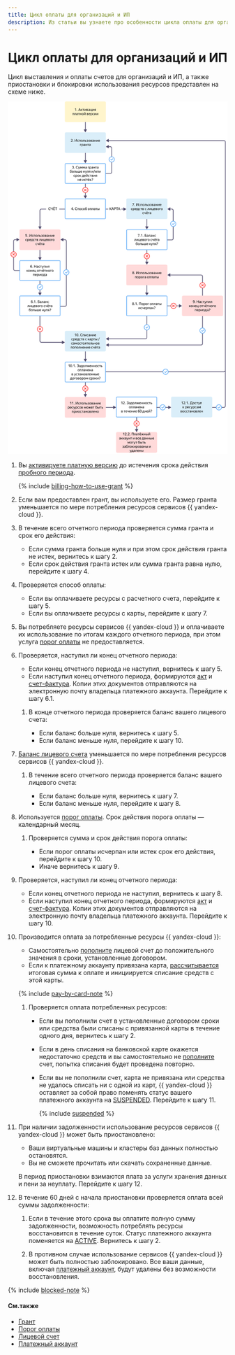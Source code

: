 ```yaml
---
title: Цикл оплаты для организаций и ИП
description: Из статьи вы узнаете про особенности цикла оплаты для организаций и ИП.
---
```


# Цикл оплаты для организаций и ИП

Цикл выставления и оплаты счетов для организаций и ИП, а также приостановки и блокировки использования ресурсов представлен на схеме ниже.

![image](../../_assets/billing/billing-cycle-business-credit.svg)

1. Вы [активируете платную версию](../operations/activate-commercial.md) до истечения срока действия [пробного периода](../../billing/concepts/trial-period.md).

   {% include [billing-how-to-use-grant](../../_includes/billing-how-to-use-grant.md) %}

1. Если вам предоставлен грант, вы используете его. Размер гранта уменьшается по мере потребления ресурсов сервисов {{ yandex-cloud }}.

1. В течение всего отчетного периода проверяется сумма гранта и срок его действия:

   * Если сумма гранта больше нуля и при этом срок действия гранта не истек, вернитесь к шагу 2. 
   * Если срок действия гранта истек или сумма гранта равна нулю, перейдите к шагу 4.

1. Проверяется способ оплаты:

   * Если вы оплачиваете ресурсы с расчетного счета, перейдите к шагу 5.
   * Если вы оплачиваете ресурсы с карты, перейдите к шагу 7.

1. Вы потребляете ресурсы сервисов {{ yandex-cloud }} и оплачиваете их использование по итогам каждого отчетного периода, при этом услуга [порог оплаты](../concepts/billing-threshold.md) не предоставляется. 

1. Проверяется, наступил ли конец отчетного периода:

   * Если конец отчетного периода не наступил, вернитесь к шагу 5.
   * Если наступил конец отчетного периода, формируются [акт](../concepts/act.md) и [счет-фактура](../concepts/invoice.md). Копии этих документов отправляются на электронную почту владельца платежного аккаунта. Перейдите к шагу 6.1.
   
   1. В конце отчетного периода проверяется баланс вашего лицевого счета:

      * Если баланс больше нуля, вернитесь к шагу 5.
      * Если баланс меньше нуля, перейдите к шагу 10.

1. [Баланс лицевого счета](../concepts/personal-account.md#balance) уменьшается по мере потребления ресурсов сервисов {{ yandex-cloud }}.
   
   1. В течение всего отчетного периода проверяется баланс вашего лицевого счета:

      * Если баланс больше нуля, вернитесь к шагу 7.
      * Если баланс меньше нуля, перейдите к шагу 8.
  
1. Используется [порог оплаты](../concepts/billing-threshold.md). Срок действия порога оплаты — календарный месяц.

   1. Проверяется сумма и срок действия порога оплаты:
      
      * Если порог оплаты исчерпан или истек срок его действия, перейдите к шагу 10.
      * Иначе вернитесь к шагу 9. 

1. Проверяется, наступил ли конец отчетного периода:
   
   * Если конец отчетного периода не наступил, вернитесь к шагу 8. 
   * Если наступил конец отчетного периода, формируются [акт](../concepts/act.md) и [счет-фактура](../concepts/invoice.md). Копии этих документов отправляются на электронную почту владельца платежного аккаунта. Перейдите к шагу 10.  

1. Производится оплата за потребленные ресурсы {{ yandex-cloud }}:

     * Самостоятельно [пополните](../operations/pay-the-bill.md) лицевой счет до положительного значения в сроки, установленные договором.
     * Если к платежному аккаунту привязана карта, [рассчитывается](payment-methods-card-business.md#payment-amount) итоговая сумма к оплате и инициируется списание средств с этой карты.   

   {% include [pay-by-card-note](../_includes/pay-by-card-note.md) %}

   1. Проверяется оплата потребленных ресурсов:

      * Если вы пополнили счет в установленные договором сроки или средства были списаны с привязанной карты в течение одного дня, вернитесь к шагу 2.
      * Если в день списания на банковской карте окажется недостаточно средств и вы самостоятельно не [пополните](../operations/pay-the-bill.md) счет, попытка списания будет проведена повторно.
      * Если вы не пополнили счет, карта не привязана или средства не удалось списать ни с одной из карт, {{ yandex-cloud }} оставляет за собой право поменять статус вашего платежного аккаунта на [SUSPENDED](../concepts/billing-account-statuses.md). Перейдите к шагу 11.
        
        {% include [suspended](../_includes/billing-suspended.md) %}

1. При наличии задолженности использование ресурсов сервисов {{ yandex-cloud }} может быть приостановлено:

   * Ваши виртуальные машины и кластеры баз данных полностью остановятся.
   * Вы не сможете прочитать или скачать сохраненные данные.

   В период приостановки взимаются плата за услуги хранения данных и пени за неуплату. Перейдите к шагу 12.

1. В течение 60 дней с начала приостановки проверяется оплата всей суммы задолженности:

   1. Если в течение этого срока вы оплатите полную сумму задолженности, возможность потреблять ресурсы восстановится в течение суток. Статус платежного аккаунта поменяется на [ACTIVE](../concepts/billing-account-statuses.md). Вернитесь к шагу 2.
	
   1. В противном случае использование сервисов {{ yandex-cloud }} может быть полностью заблокировано. Все ваши данные, включая [платежный аккаунт](../concepts/billing-account.md), будут удалены без возможности восстановления.

{% include [blocked-note](../_includes/blocked-note.md) %}

#### См.также

* [Грант](../concepts/bonus-account.md)
* [Порог оплаты](../concepts/billing-threshold.md)
* [Лицевой счет](../concepts/personal-account.md)
* [Платежный аккаунт](../concepts/billing-account.md)
